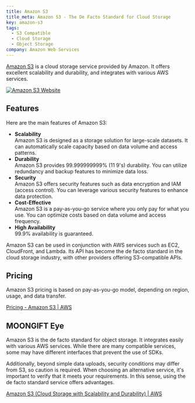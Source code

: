 ```yaml
---
title: Amazon S3
title_meta: Amazon S3 - The De Facto Standard for Cloud Storage
key: amazon-s3
tags:
  - S3 Compatible
  - Cloud Storage
  - Object Storage
company: Amazon Web Services
---
```


[Amazon S3](https://aws.amazon.com/jp/s3/) is a cloud storage service provided by Amazon. It offers excellent scalability and durability, and integrates with various AWS services.

[![Amazon S3 Website](/img/services/amazon-s3.jpg)](https://aws.amazon.com/jp/s3/)

<!--more-->

## Features

Here are the main features of Amazon S3:

- **Scalability**  
Amazon S3 is designed as a storage solution for large-scale datasets. It can automatically scale capacity based on data volume and access patterns.
- **Durability**  
Amazon S3 provides 99.999999999% (11 9's) durability. You can utilize redundancy and backup features to minimize data loss.
- **Security**  
Amazon S3 offers security features such as data encryption and IAM (access control). You can leverage various security features to enhance data protection.
- **Cost-Effective**  
Amazon S3 is a pay-as-you-go service where you only pay for what you use. You can optimize costs based on data volume and access frequency.
- **High Availability**  
99.9% availability is guaranteed.

Amazon S3 can be used in conjunction with AWS services such as EC2, CloudFront, and Lambda. Its API has become the de facto standard in the cloud storage industry, with other providers offering S3-compatible APIs.

## Pricing

Amazon S3 pricing is based on pay-as-you-go model, depending on region, usage, and data transfer.

[Pricing - Amazon S3 | AWS](https://aws.amazon.com/jp/s3/pricing/)

## MOONGIFT Eye

Amazon S3 is the de facto standard for object storage. It integrates easily with various AWS services. While there are many compatible services, some may have different interfaces that prevent the use of SDKs.

Additionally, beyond simple data uploads, security conditions may differ from S3, so caution is required. When choosing an alternative service, it's important to verify that it meets your requirements. In this sense, using the de facto standard service offers advantages.

[Amazon S3 (Cloud Storage with Scalability and Durability) | AWS](https://aws.amazon.com/jp/s3/)
